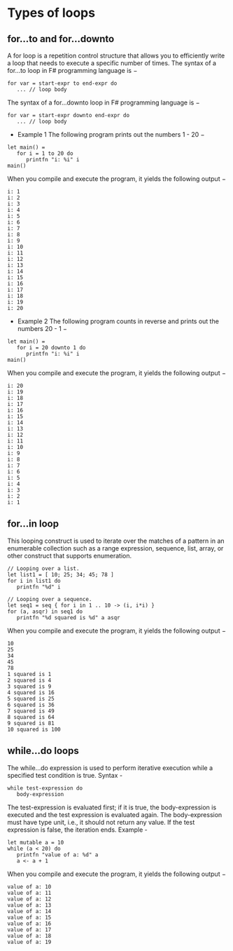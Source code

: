# Types of loops
## for...to and for...downto
A for loop is a repetition control structure that allows you to efficiently write a loop that needs to execute a specific number of times.
The syntax of a for...to loop in F# programming language is −
```f#
for var = start-expr to end-expr do
   ... // loop body
```
The syntax of a for...downto loop in F# programming language is −
```f#
for var = start-expr downto end-expr do
   ... // loop body
```
- Example 1
The following program prints out the numbers 1 - 20 −
```f#
let main() =
   for i = 1 to 20 do
      printfn "i: %i" i
main()
```
When you compile and execute the program, it yields the following output −
```
i: 1
i: 2
i: 3
i: 4
i: 5
i: 6
i: 7
i: 8
i: 9
i: 10
i: 11
i: 12
i: 13
i: 14
i: 15
i: 16
i: 17
i: 18
i: 19
i: 20
```

- Example 2
The following program counts in reverse and prints out the numbers 20 - 1 −
```f#
let main() =
   for i = 20 downto 1 do
      printfn "i: %i" i
main()
```
When you compile and execute the program, it yields the following output −
```
i: 20
i: 19
i: 18
i: 17
i: 16
i: 15
i: 14
i: 13
i: 12
i: 11
i: 10
i: 9
i: 8
i: 7
i: 6
i: 5
i: 4
i: 3
i: 2
i: 1
```

## for...in loop
This looping construct is used to iterate over the matches of a pattern in an enumerable collection such as a range expression, sequence, list, array, or other construct that supports enumeration.
```f#
// Looping over a list.
let list1 = [ 10; 25; 34; 45; 78 ]
for i in list1 do
   printfn "%d" i

// Looping over a sequence.
let seq1 = seq { for i in 1 .. 10 -> (i, i*i) }
for (a, asqr) in seq1 do
   printfn "%d squared is %d" a asqr
```
When you compile and execute the program, it yields the following output −
```
10
25
34
45
78
1 squared is 1
2 squared is 4
3 squared is 9
4 squared is 16
5 squared is 25
6 squared is 36
7 squared is 49
8 squared is 64
9 squared is 81
10 squared is 100
```

## while...do loops
The while...do expression is used to perform iterative execution while a specified test condition is true.
Syntax -
```f#
while test-expression do
   body-expression
```
The test-expression is evaluated first; if it is true, the body-expression is executed and the test expression is evaluated again. The body-expression must have type unit, i.e., it should not return any value. If the test expression is false, the iteration ends.
Example -
```f#
let mutable a = 10
while (a < 20) do
   printfn "value of a: %d" a
   a <- a + 1
```
When you compile and execute the program, it yields the following output −
```
value of a: 10
value of a: 11
value of a: 12
value of a: 13
value of a: 14
value of a: 15
value of a: 16
value of a: 17
value of a: 18
value of a: 19
```